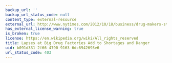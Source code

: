 ```yaml
---
backup_url: ''
backup_url_status_code: null
content_type: external-resource
external_url: http://www.nytimes.com/2012/10/18/business/drug-makers-stalled-in-a-cycle-of-quality-lapses-and-shortages.html?pagewanted=all&_r=1&
has_external_license_warning: true
is_broken: true
license: https://en.wikipedia.org/wiki/All_rights_reserved
title: Lapses at Big Drug Factories Add to Shortages and Danger
uid: b091d331-2f66-4790-9163-6dc6942693e6
url_status_code: 403
---
```

